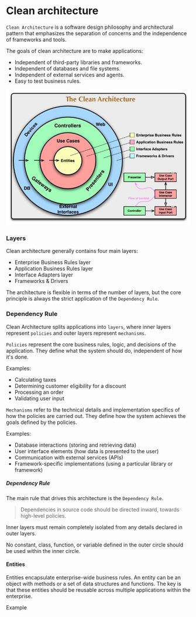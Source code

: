 # Clean architecture

`Clean Architecture` is a software design philosophy and architectural pattern that emphasizes the separation of concerns and the independence of frameworks and tools. 

The goals of clean architecture are to make applications:

- Independent of third-party libraries and frameworks.
- Independent of databases and file systems.
- Independent of external services and agents.
- Easy to test business rules.

![clean arhitecture](images/clean-arhitecture.jpg)

### Layers

Clean architecture generally contains four main layers:

- Enterprise Business Rules layer
- Application Business Rules layer
- Interface Adapters layer
- Frameworks & Drivers

The architecture is flexible in terms of the number of layers, but the core principle is always the strict application of the `Dependency Rule`.

### Dependency Rule
Clean Architecture splits applications into `layers`, where inner layers represent `policies` and outer layers represent `mechanisms`.

`Policies` represent the core business rules, logic, and decisions of the application. They define what the system should do, independent of how it's done.   

Examples:
- Calculating taxes
- Determining customer eligibility for a discount
- Processing an order   
- Validating user input

`Mechanisms` refer to the technical details and implementation specifics of how the policies are carried out. They define how the system achieves the goals defined by the policies.

Examples:
- Database interactions (storing and retrieving data)
- User interface elements (how data is presented to the user)
- Communication with external services (APIs)
- Framework-specific implementations (using a particular library or framework)

##### Dependency Rule
The main rule that drives this architecture is the `Dependency Rule`.
> Dependencies in source code should be directed inward, towards high-level policies.

Inner layers must remain completely isolated from any details declared in outer layers.

No constant, class, function, or variable defined in the outer circle should be used within the inner circle.


#### Entities

Entities encapsulate enterprise-wide business rules. An entity can be an object with methods or a set of data structures and functions. The key is that these entities should be reusable across multiple applications within the enterprise.

Example

<hidden style="display:none">
@startuml

interface IEntity
interface IAggregateRootEntity

IEntity <|-- IAggregateRootEntity

class CustomerEntity {
  Guid id 
  Address address 
  string firstName 
  string secondName 

  void ChangeName(string firstName, string secondName)
  void UpdateCustomerAddress(Address address)
}
IAggregateRootEntity <|-- CustomerEntity

class Address {
  string country
  string city
  string address

  Address(string country, string city, string address)
}

CustomerEntity *-- Address

class OrderEntity
{
  Guid id
  Guid custromerId
  IReadOnlyList<Guid> ProductIds
  decimal totalPrice 
  Discount discount

  void MakeDicount(decimal discount)
  void AddProduct(Guid productId) 
}

IAggregateRootEntity <|-- OrderEntity

class DiscountEntity{
  Guid id
  decimal discount
  void MakeDicount(decimal discount)
}

IEntity <|-- DiscountEntity
OrderEntity *-- DiscountEntity

class ProductEntity{
  id: Guid
  name: string 
  price: decimal

  void ChangePrice(decimal price)
}

IAggregateRootEntity <|-- ProductEntity

@enduml
</hidden>



<svg xmlns="http://www.w3.org/2000/svg" xmlns:xlink="http://www.w3.org/1999/xlink" contentStyleType="text/css" data-diagram-type="CLASS" height="565px" preserveAspectRatio="none" style="width:1054px;height:565px;background:#FFFFFF;" version="1.1" viewBox="0 0 1054 565" width="1054px" zoomAndPan="magnify"><defs/><g><!--class IEntity--><g id="elem_IEntity"><rect codeLine="1" fill="#F1F1F1" height="48" id="IEntity" rx="2.5" ry="2.5" style="stroke:#181818;stroke-width:0.5;" width="77.001" x="778.49" y="7"/><ellipse cx="793.49" cy="23" fill="#B4A7E5" rx="11" ry="11" style="stroke:#181818;stroke-width:1;"/><path d="M789.4119,18.7656 L789.4119,16.6094 L796.8025,16.6094 L796.8025,18.7656 L794.3338,18.7656 L794.3338,26.8438 L796.8025,26.8438 L796.8025,29 L789.4119,29 L789.4119,26.8438 L791.8806,26.8438 L791.8806,18.7656 L789.4119,18.7656 Z " fill="#000000"/><text fill="#000000" font-family="sans-serif" font-size="14" font-style="italic" lengthAdjust="spacing" textLength="45.001" x="807.49" y="27.8467">IEntity</text><line style="stroke:#181818;stroke-width:0.5;" x1="779.49" x2="854.491" y1="39" y2="39"/><line style="stroke:#181818;stroke-width:0.5;" x1="779.49" x2="854.491" y1="47" y2="47"/></g><!--class IAggregateRootEntity--><g id="elem_IAggregateRootEntity"><rect codeLine="2" fill="#F1F1F1" height="48" id="IAggregateRootEntity" rx="2.5" ry="2.5" style="stroke:#181818;stroke-width:0.5;" width="182.6367" x="639.67" y="115"/><ellipse cx="654.67" cy="131" fill="#B4A7E5" rx="11" ry="11" style="stroke:#181818;stroke-width:1;"/><path d="M650.5919,126.7656 L650.5919,124.6094 L657.9825,124.6094 L657.9825,126.7656 L655.5138,126.7656 L655.5138,134.8438 L657.9825,134.8438 L657.9825,137 L650.5919,137 L650.5919,134.8438 L653.0606,134.8438 L653.0606,126.7656 L650.5919,126.7656 Z " fill="#000000"/><text fill="#000000" font-family="sans-serif" font-size="14" font-style="italic" lengthAdjust="spacing" textLength="150.6367" x="668.67" y="135.8467">IAggregateRootEntity</text><line style="stroke:#181818;stroke-width:0.5;" x1="640.67" x2="821.3067" y1="147" y2="147"/><line style="stroke:#181818;stroke-width:0.5;" x1="640.67" x2="821.3067" y1="155" y2="155"/></g><!--class CustomerEntity--><g id="elem_CustomerEntity"><rect codeLine="6" fill="#F1F1F1" height="145.7813" id="CustomerEntity" rx="2.5" ry="2.5" style="stroke:#181818;stroke-width:0.5;" width="409.9746" x="7" y="231.15"/><ellipse cx="153.2993" cy="247.15" fill="#ADD1B2" rx="11" ry="11" style="stroke:#181818;stroke-width:1;"/><path d="M156.2681,252.7906 Q155.6899,253.0875 155.0493,253.2281 Q154.4087,253.3844 153.7056,253.3844 Q151.2056,253.3844 149.8774,251.7437 Q148.5649,250.0875 148.5649,246.9625 Q148.5649,243.8375 149.8774,242.1812 Q151.2056,240.525 153.7056,240.525 Q154.4087,240.525 155.0493,240.6812 Q155.7056,240.8375 156.2681,241.1344 L156.2681,243.8531 Q155.6431,243.275 155.0493,243.0094 Q154.4556,242.7281 153.8306,242.7281 Q152.4868,242.7281 151.7993,243.8062 Q151.1118,244.8687 151.1118,246.9625 Q151.1118,249.0562 151.7993,250.1344 Q152.4868,251.1969 153.8306,251.1969 Q154.4556,251.1969 155.0493,250.9312 Q155.6431,250.65 156.2681,250.0719 L156.2681,252.7906 Z " fill="#000000"/><text fill="#000000" font-family="sans-serif" font-size="14" lengthAdjust="spacing" textLength="108.876" x="173.7993" y="251.9967">CustomerEntity</text><line style="stroke:#181818;stroke-width:0.5;" x1="8" x2="415.9746" y1="263.15" y2="263.15"/><text fill="#000000" font-family="sans-serif" font-size="14" lengthAdjust="spacing" textLength="49.7246" x="13" y="280.1451">Guid id</text><text fill="#000000" font-family="sans-serif" font-size="14" lengthAdjust="spacing" textLength="116.0674" x="13" y="296.442">Address address</text><text fill="#000000" font-family="sans-serif" font-size="14" lengthAdjust="spacing" textLength="113.2988" x="13" y="312.7389">string firstName</text><text fill="#000000" font-family="sans-serif" font-size="14" lengthAdjust="spacing" textLength="135.8711" x="13" y="329.0357">string secondName</text><line style="stroke:#181818;stroke-width:0.5;" x1="8" x2="415.9746" y1="336.3375" y2="336.3375"/><text fill="#000000" font-family="sans-serif" font-size="14" lengthAdjust="spacing" textLength="397.9746" x="13" y="353.3326">void ChangeName(string firstName, string secondName)</text><text fill="#000000" font-family="sans-serif" font-size="14" lengthAdjust="spacing" textLength="336.082" x="13" y="369.6295">void UpdateCustomerAddress(Address address)</text></g><!--class Address--><g id="elem_Address"><rect codeLine="17" fill="#F1F1F1" height="113.1875" id="Address" rx="2.5" ry="2.5" style="stroke:#181818;stroke-width:0.5;" width="365.1582" x="29.41" y="445.08"/><ellipse cx="179.5853" cy="461.08" fill="#ADD1B2" rx="11" ry="11" style="stroke:#181818;stroke-width:1;"/><path d="M182.554,466.7206 Q181.9759,467.0175 181.3353,467.1581 Q180.6947,467.3144 179.9915,467.3144 Q177.4915,467.3144 176.1634,465.6738 Q174.8509,464.0175 174.8509,460.8925 Q174.8509,457.7675 176.1634,456.1113 Q177.4915,454.455 179.9915,454.455 Q180.6947,454.455 181.3353,454.6113 Q181.9915,454.7675 182.554,455.0644 L182.554,457.7831 Q181.929,457.205 181.3353,456.9394 Q180.7415,456.6581 180.1165,456.6581 Q178.7728,456.6581 178.0853,457.7363 Q177.3978,458.7988 177.3978,460.8925 Q177.3978,462.9863 178.0853,464.0644 Q178.7728,465.1269 180.1165,465.1269 Q180.7415,465.1269 181.3353,464.8613 Q181.929,464.58 182.554,464.0019 L182.554,466.7206 Z " fill="#000000"/><text fill="#000000" font-family="sans-serif" font-size="14" lengthAdjust="spacing" textLength="56.3076" x="200.0853" y="465.9267">Address</text><line style="stroke:#181818;stroke-width:0.5;" x1="30.41" x2="393.5682" y1="477.08" y2="477.08"/><text fill="#000000" font-family="sans-serif" font-size="14" lengthAdjust="spacing" textLength="98.1777" x="35.41" y="494.0751">string country</text><text fill="#000000" font-family="sans-serif" font-size="14" lengthAdjust="spacing" textLength="70" x="35.41" y="510.372">string city</text><text fill="#000000" font-family="sans-serif" font-size="14" lengthAdjust="spacing" textLength="99.9482" x="35.41" y="526.6689">string address</text><line style="stroke:#181818;stroke-width:0.5;" x1="30.41" x2="393.5682" y1="533.9706" y2="533.9706"/><text fill="#000000" font-family="sans-serif" font-size="14" lengthAdjust="spacing" textLength="353.1582" x="35.41" y="550.9657">Address(string country, string city, string address)</text></g><!--class OrderEntity--><g id="elem_OrderEntity"><rect codeLine="27" fill="#F1F1F1" height="162.0781" id="OrderEntity" rx="2.5" ry="2.5" style="stroke:#181818;stroke-width:0.5;" width="267.7598" x="452.11" y="223"/><ellipse cx="541.2882" cy="239" fill="#ADD1B2" rx="11" ry="11" style="stroke:#181818;stroke-width:1;"/><path d="M544.257,244.6406 Q543.6788,244.9375 543.0382,245.0781 Q542.3976,245.2344 541.6945,245.2344 Q539.1945,245.2344 537.8663,243.5938 Q536.5538,241.9375 536.5538,238.8125 Q536.5538,235.6875 537.8663,234.0313 Q539.1945,232.375 541.6945,232.375 Q542.3976,232.375 543.0382,232.5313 Q543.6945,232.6875 544.257,232.9844 L544.257,235.7031 Q543.632,235.125 543.0382,234.8594 Q542.4445,234.5781 541.8195,234.5781 Q540.4757,234.5781 539.7882,235.6563 Q539.1007,236.7188 539.1007,238.8125 Q539.1007,240.9063 539.7882,241.9844 Q540.4757,243.0469 541.8195,243.0469 Q542.4445,243.0469 543.0382,242.7813 Q543.632,242.5 544.257,241.9219 L544.257,244.6406 Z " fill="#000000"/><text fill="#000000" font-family="sans-serif" font-size="14" lengthAdjust="spacing" textLength="80.9033" x="561.7882" y="243.8467">OrderEntity</text><line style="stroke:#181818;stroke-width:0.5;" x1="453.11" x2="718.8698" y1="255" y2="255"/><text fill="#000000" font-family="sans-serif" font-size="14" lengthAdjust="spacing" textLength="49.7246" x="458.11" y="271.9951">Guid id</text><text fill="#000000" font-family="sans-serif" font-size="14" lengthAdjust="spacing" textLength="121.6455" x="458.11" y="288.292">Guid custromerId</text><text fill="#000000" font-family="sans-serif" font-size="14" lengthAdjust="spacing" textLength="230.9043" x="458.11" y="304.5889">IReadOnlyList&lt;Guid&gt; ProductIds</text><text fill="#000000" font-family="sans-serif" font-size="14" lengthAdjust="spacing" textLength="126.0547" x="458.11" y="320.8857">decimal totalPrice</text><text fill="#000000" font-family="sans-serif" font-size="14" lengthAdjust="spacing" textLength="125.4805" x="458.11" y="337.1826">Discount discount</text><line style="stroke:#181818;stroke-width:0.5;" x1="453.11" x2="718.8698" y1="344.4844" y2="344.4844"/><text fill="#000000" font-family="sans-serif" font-size="14" lengthAdjust="spacing" textLength="255.7598" x="458.11" y="361.4795">void MakeDicount(decimal discount)</text><text fill="#000000" font-family="sans-serif" font-size="14" lengthAdjust="spacing" textLength="230.1797" x="458.11" y="377.7764">void AddProduct(Guid productId)</text></g><!--class DiscountEntity--><g id="elem_DiscountEntity"><rect codeLine="41" fill="#F1F1F1" height="96.8906" id="DiscountEntity" rx="2.5" ry="2.5" style="stroke:#181818;stroke-width:0.5;" width="267.7598" x="683.11" y="453.23"/><ellipse cx="761.5729" cy="469.23" fill="#ADD1B2" rx="11" ry="11" style="stroke:#181818;stroke-width:1;"/><path d="M764.5416,474.8706 Q763.9635,475.1675 763.3229,475.3081 Q762.6823,475.4644 761.9791,475.4644 Q759.4791,475.4644 758.151,473.8237 Q756.8385,472.1675 756.8385,469.0425 Q756.8385,465.9175 758.151,464.2612 Q759.4791,462.605 761.9791,462.605 Q762.6823,462.605 763.3229,462.7612 Q763.9791,462.9175 764.5416,463.2144 L764.5416,465.9331 Q763.9166,465.355 763.3229,465.0894 Q762.7291,464.8081 762.1041,464.8081 Q760.7604,464.8081 760.0729,465.8862 Q759.3854,466.9487 759.3854,469.0425 Q759.3854,471.1362 760.0729,472.2144 Q760.7604,473.2769 762.1041,473.2769 Q762.7291,473.2769 763.3229,473.0112 Q763.9166,472.73 764.5416,472.1519 L764.5416,474.8706 Z " fill="#000000"/><text fill="#000000" font-family="sans-serif" font-size="14" lengthAdjust="spacing" textLength="102.334" x="782.0729" y="474.0767">DiscountEntity</text><line style="stroke:#181818;stroke-width:0.5;" x1="684.11" x2="949.8698" y1="485.23" y2="485.23"/><text fill="#000000" font-family="sans-serif" font-size="14" lengthAdjust="spacing" textLength="49.7246" x="689.11" y="502.2251">Guid id</text><text fill="#000000" font-family="sans-serif" font-size="14" lengthAdjust="spacing" textLength="119.2119" x="689.11" y="518.522">decimal discount</text><line style="stroke:#181818;stroke-width:0.5;" x1="684.11" x2="949.8698" y1="525.8238" y2="525.8238"/><text fill="#000000" font-family="sans-serif" font-size="14" lengthAdjust="spacing" textLength="255.7598" x="689.11" y="542.8189">void MakeDicount(decimal discount)</text></g><!--class ProductEntity--><g id="elem_ProductEntity"><rect codeLine="50" fill="#F1F1F1" height="113.1875" id="ProductEntity" rx="2.5" ry="2.5" style="stroke:#181818;stroke-width:0.5;" width="239.4863" x="755.24" y="247.45"/><ellipse cx="823.4421" cy="263.45" fill="#ADD1B2" rx="11" ry="11" style="stroke:#181818;stroke-width:1;"/><path d="M826.4109,269.0906 Q825.8328,269.3875 825.1921,269.5281 Q824.5515,269.6844 823.8484,269.6844 Q821.3484,269.6844 820.0203,268.0438 Q818.7078,266.3875 818.7078,263.2625 Q818.7078,260.1375 820.0203,258.4813 Q821.3484,256.825 823.8484,256.825 Q824.5515,256.825 825.1921,256.9813 Q825.8484,257.1375 826.4109,257.4344 L826.4109,260.1531 Q825.7859,259.575 825.1921,259.3094 Q824.5984,259.0281 823.9734,259.0281 Q822.6296,259.0281 821.9421,260.1063 Q821.2546,261.1688 821.2546,263.2625 Q821.2546,265.3563 821.9421,266.4344 Q822.6296,267.4969 823.9734,267.4969 Q824.5984,267.4969 825.1921,267.2313 Q825.7859,266.95 826.4109,266.3719 L826.4109,269.0906 Z " fill="#000000"/><text fill="#000000" font-family="sans-serif" font-size="14" lengthAdjust="spacing" textLength="94.582" x="843.9421" y="268.2967">ProductEntity</text><line style="stroke:#181818;stroke-width:0.5;" x1="756.24" x2="993.7263" y1="279.45" y2="279.45"/><text fill="#000000" font-family="sans-serif" font-size="14" lengthAdjust="spacing" textLength="54.4414" x="761.24" y="296.4451">id: Guid</text><text fill="#000000" font-family="sans-serif" font-size="14" lengthAdjust="spacing" textLength="89.0586" x="761.24" y="312.742">name: string</text><text fill="#000000" font-family="sans-serif" font-size="14" lengthAdjust="spacing" textLength="99.2031" x="761.24" y="329.0389">price: decimal</text><line style="stroke:#181818;stroke-width:0.5;" x1="756.24" x2="993.7263" y1="336.3406" y2="336.3406"/><text fill="#000000" font-family="sans-serif" font-size="14" lengthAdjust="spacing" textLength="227.4863" x="761.24" y="353.3357">void ChangePrice(decimal price)</text></g><!--reverse link IEntity to IAggregateRootEntity--><g id="link_IEntity_IAggregateRootEntity"><path codeLine="4" d="M786.7721,69.2505 C772.4421,86.9205 764.14,97.14 749.82,114.8 " fill="none" id="IEntity-backto-IAggregateRootEntity" style="stroke:#181818;stroke-width:1;"/><polygon fill="none" points="798.11,55.27,782.112,65.4712,791.4323,73.0297,798.11,55.27" style="stroke:#181818;stroke-width:1;"/></g><!--reverse link IAggregateRootEntity to CustomerEntity--><g id="link_IAggregateRootEntity_CustomerEntity"><path codeLine="15" d="M623.7333,168.0787 C564.8033,183.8687 503.63,201.09 434.99,223 C427.25,225.47 419.38,228.04 411.44,230.67 " fill="none" id="IAggregateRootEntity-backto-CustomerEntity" style="stroke:#181818;stroke-width:1;"/><polygon fill="none" points="641.12,163.42,622.1804,162.2831,625.2862,173.8742,641.12,163.42" style="stroke:#181818;stroke-width:1;"/></g><!--reverse link CustomerEntity to Address--><g id="link_CustomerEntity_Address"><path codeLine="25" d="M211.99,389.33 C211.99,411.65 211.99,423.87 211.99,444.89 " fill="none" id="CustomerEntity-backto-Address" style="stroke:#181818;stroke-width:1;"/><polygon fill="#181818" points="211.99,377.33,207.99,383.33,211.99,389.33,215.99,383.33,211.99,377.33" style="stroke:#181818;stroke-width:1;"/></g><!--reverse link IAggregateRootEntity to OrderEntity--><g id="link_IAggregateRootEntity_OrderEntity"><path codeLine="39" d="M698.2509,176.8129 C684.2409,192.5729 676.8,200.94 657.49,222.65 " fill="none" id="IAggregateRootEntity-backto-OrderEntity" style="stroke:#181818;stroke-width:1;"/><polygon fill="none" points="710.21,163.36,693.7666,172.8265,702.7352,180.7993,710.21,163.36" style="stroke:#181818;stroke-width:1;"/></g><!--reverse link IEntity to DiscountEntity--><g id="link_IEntity_DiscountEntity"><path codeLine="47" d="M870.1552,65.3521 C917.3252,96.7421 980.22,147.43 1011.99,223 C1039.9,289.41 1047.65,322.49 1011.99,385.08 C995.72,413.64 969.32,435.86 941.13,452.85 " fill="none" id="IEntity-backto-DiscountEntity" style="stroke:#181818;stroke-width:1;"/><polygon fill="none" points="855.17,55.38,866.8312,70.3472,873.4793,60.3571,855.17,55.38" style="stroke:#181818;stroke-width:1;"/></g><!--reverse link OrderEntity to DiscountEntity--><g id="link_OrderEntity_DiscountEntity"><path codeLine="48" d="M690.0981,393.2143 C717.1081,416.0843 736.5,432.51 760.44,452.78 " fill="none" id="OrderEntity-backto-DiscountEntity" style="stroke:#181818;stroke-width:1;"/><polygon fill="#181818" points="680.94,385.46,682.9342,392.3899,690.0981,393.2143,688.1038,386.2845,680.94,385.46" style="stroke:#181818;stroke-width:1;"/></g><!--reverse link IAggregateRootEntity to ProductEntity--><g id="link_IAggregateRootEntity_ProductEntity"><path codeLine="58" d="M763.5358,176.8513 C782.7458,198.6013 800.21,218.38 825.49,247 " fill="none" id="IAggregateRootEntity-backto-ProductEntity" style="stroke:#181818;stroke-width:1;"/><polygon fill="none" points="751.62,163.36,759.0387,180.8232,768.0328,172.8794,751.62,163.36" style="stroke:#181818;stroke-width:1;"/></g><!--SRC=[ZPBTQiCm38Nl_HI-J4Rx0gKCIZj6O5jBOGzWR3SpJUrYAuFIzTqdEtP-l7KC0d5EZgHFafK6QG-CIrezQL1m8MfGLdLjPSr0xes1-9j47rr-pUTtBBnXpj5rwy2Sf8t-Aw7qkLM2ueF7bH1Meel5DqeEhD8rFIZhu8sTv4XpaXijEX7LJuD9rXzCrz9hHHuv-nbNfh3tiq3S11SnYWod93VoMszTrzFEKhyfnNN0vgRLO2yZmVlxhrYC3ECefe6pSTmi2_EC91lo0zAjKjOEQsj5JphQGJfnJ61zXifBrLuoiTNDvKKvM7h38zrP8reEbN1e49Ah4sie663DpYeUjhHHBX1J4G_zabxPKMvKq8eKcqpzIf0u5Ya2qpbLBAdlyVuYnht5TXDAfquRpW7-1tdBxloq0XanXF5dloDMx6-WKc8HoF2eyNekqdBn- -p7kaYqsNqFC-yfWxNyUqYJqjy0]--></g></svg>


#### Use Cases

This layer houses the *application-specific logic*. It organizes the flow of data into the Entities. After the Entities apply business rules on the data within the Entities layer, the Use Case layer passes out the handled data to the outer layer.

Any changes in `Application Business Rules layer` will not affect code in `Enterprise Business Rules layer`.

At the same time, the `Application Business Rules layer` knows nothing about outer layers. <br>
This layer operates on interfaces, whose implementations reside in other layers.<br>
It doesn't know about how the `ImageService` saves images or how the `AppDbContext` saves data in the database.


Example

<hidden style="display:none">
@startuml

interface IAppDbContext{
    IRepository<Cusomer> Customers {get; set;}
    IRepository<Order> Orders {get; set;}
    IRepository<Product> Products {get; set;}
}

interface IImageService{
    byte[] LoadImage(Guid imageId)
}


package CustomerUseCases{

  class CustomerOrderDto {
    Guid customerId
    decimal totalPrice 
  }
  interface ICustomerService{
   Guid AddCustomer(string firstName, string secondName)
   void UpdateCustomerAddress(Guid customerId, string country, string city, string address)
 }

  class CustomerService{
   IAppDbContext cotext

   CustomerService(IAppDbContext cotext)
   Guid AddCustomer(string firstName, string secondName)
   void UpdateCustomerAddress(Guid customerId, string country, string city, string address)
  }

  ICustomerService <|-- CustomerService
  CustomerOrderDto .. CustomerService
}

package ProductUseCases{ 
 class ProductDto {
  Guid productId
  string name
 }

 interface IProductService{
   Task<Guid> AddProduct(string name, decimal price)
   Task<ProductDto> ListProducts(int skip, int top)
 }

 class ProductService{
   IAppDbContext cotext
   IImageService imageService

   ProductService(IAppDbContext cotext, IImageService imageService)    
   Task<Guid> AddProduct(string name, decimal price)
   Task<ProductDto> ListProducts(int skip, int top)
 }

 IProductService <|-- ProductService
 ProductDto .. ProductService 
}

IAppDbContext .down. CustomerService
IAppDbContext .down. ProductService
IImageService .down. ProductService

@enduml
</hidden>

<div style="overflow-y: auto">

<svg xmlns="http://www.w3.org/2000/svg" xmlns:xlink="http://www.w3.org/1999/xlink" contentStyleType="text/css" data-diagram-type="CLASS" height="342px" preserveAspectRatio="none" style="width:2090px;height:342px;background:#FFFFFF;" version="1.1" viewBox="0 0 2090 342" width="2090px" zoomAndPan="magnify"><defs/><g><!--cluster CustomerUseCases--><g id="cluster_CustomerUseCases"><path d="M8.5,6 L160.4512,6 A3.75,3.75 0 0 1 162.9512,8.5 L169.9512,28.2969 L877.5,28.2969 A2.5,2.5 0 0 1 880,30.7969 L880,324.58 A2.5,2.5 0 0 1 877.5,327.08 L8.5,327.08 A2.5,2.5 0 0 1 6,324.58 L6,8.5 A2.5,2.5 0 0 1 8.5,6 " fill="none" style="stroke:#000000;stroke-width:1.5;"/><line style="stroke:#000000;stroke-width:1.5;" x1="6" x2="169.9512" y1="28.2969" y2="28.2969"/><text fill="#000000" font-family="sans-serif" font-size="14" font-weight="bold" lengthAdjust="spacing" textLength="150.9512" x="10" y="20.9951">CustomerUseCases</text></g><!--cluster ProductUseCases--><g id="cluster_ProductUseCases"><path d="M1258.5,6 L1396.3418,6 A3.75,3.75 0 0 1 1398.8418,8.5 L1405.8418,28.2969 L1820.5,28.2969 A2.5,2.5 0 0 1 1823,30.7969 L1823,332.73 A2.5,2.5 0 0 1 1820.5,335.23 L1258.5,335.23 A2.5,2.5 0 0 1 1256,332.73 L1256,8.5 A2.5,2.5 0 0 1 1258.5,6 " fill="none" style="stroke:#000000;stroke-width:1.5;"/><line style="stroke:#000000;stroke-width:1.5;" x1="1256" x2="1405.8418" y1="28.2969" y2="28.2969"/><text fill="#000000" font-family="sans-serif" font-size="14" font-weight="bold" lengthAdjust="spacing" textLength="136.8418" x="1260" y="20.9951">ProductUseCases</text></g><!--class CustomerOrderDto--><g id="elem_CustomerOrderDto"><rect codeLine="14" fill="#F1F1F1" height="80.5938" id="CustomerOrderDto" rx="2.5" ry="2.5" style="stroke:#181818;stroke-width:0.5;" width="164.8701" x="21.56" y="41"/><ellipse cx="36.56" cy="57" fill="#ADD1B2" rx="11" ry="11" style="stroke:#181818;stroke-width:1;"/><path d="M39.5288,62.6406 Q38.9506,62.9375 38.31,63.0781 Q37.6694,63.2344 36.9663,63.2344 Q34.4663,63.2344 33.1381,61.5938 Q31.8256,59.9375 31.8256,56.8125 Q31.8256,53.6875 33.1381,52.0313 Q34.4663,50.375 36.9663,50.375 Q37.6694,50.375 38.31,50.5313 Q38.9663,50.6875 39.5288,50.9844 L39.5288,53.7031 Q38.9038,53.125 38.31,52.8594 Q37.7163,52.5781 37.0913,52.5781 Q35.7475,52.5781 35.06,53.6563 Q34.3725,54.7188 34.3725,56.8125 Q34.3725,58.9063 35.06,59.9844 Q35.7475,61.0469 37.0913,61.0469 Q37.7163,61.0469 38.31,60.7813 Q38.9038,60.5 39.5288,59.9219 L39.5288,62.6406 Z " fill="#000000"/><text fill="#000000" font-family="sans-serif" font-size="14" lengthAdjust="spacing" textLength="132.8701" x="50.56" y="61.8467">CustomerOrderDto</text><line style="stroke:#181818;stroke-width:0.5;" x1="22.56" x2="185.4301" y1="73" y2="73"/><text fill="#000000" font-family="sans-serif" font-size="14" lengthAdjust="spacing" textLength="115.8896" x="27.56" y="89.9951">Guid customerId</text><text fill="#000000" font-family="sans-serif" font-size="14" lengthAdjust="spacing" textLength="126.0547" x="27.56" y="106.292">decimal totalPrice</text><line style="stroke:#181818;stroke-width:0.5;" x1="22.56" x2="185.4301" y1="113.5938" y2="113.5938"/></g><!--class ICustomerService--><g id="elem_ICustomerService"><rect codeLine="18" fill="#F1F1F1" height="80.5938" id="ICustomerService" rx="2.5" ry="2.5" style="stroke:#181818;stroke-width:0.5;" width="642.7314" x="221.63" y="41"/><ellipse cx="476.8087" cy="57" fill="#B4A7E5" rx="11" ry="11" style="stroke:#181818;stroke-width:1;"/><path d="M472.7306,52.7656 L472.7306,50.6094 L480.1212,50.6094 L480.1212,52.7656 L477.6525,52.7656 L477.6525,60.8438 L480.1212,60.8438 L480.1212,63 L472.7306,63 L472.7306,60.8438 L475.1993,60.8438 L475.1993,52.7656 L472.7306,52.7656 Z " fill="#000000"/><text fill="#000000" font-family="sans-serif" font-size="14" font-style="italic" lengthAdjust="spacing" textLength="123.874" x="497.3087" y="61.8467">ICustomerService</text><line style="stroke:#181818;stroke-width:0.5;" x1="222.63" x2="863.3614" y1="73" y2="73"/><line style="stroke:#181818;stroke-width:0.5;" x1="222.63" x2="863.3614" y1="81" y2="81"/><text fill="#000000" font-family="sans-serif" font-size="14" lengthAdjust="spacing" textLength="401.2969" x="227.63" y="97.9951">Guid AddCustomer(string firstName, string secondName)</text><text fill="#000000" font-family="sans-serif" font-size="14" lengthAdjust="spacing" textLength="630.7314" x="227.63" y="114.292">void UpdateCustomerAddress(Guid customerId, string country, string city, string address)</text></g><!--class CustomerService--><g id="elem_CustomerService"><rect codeLine="23" fill="#F1F1F1" height="113.1875" id="CustomerService" rx="2.5" ry="2.5" style="stroke:#181818;stroke-width:0.5;" width="642.7314" x="221.63" y="197.89"/><ellipse cx="478.8732" cy="213.89" fill="#ADD1B2" rx="11" ry="11" style="stroke:#181818;stroke-width:1;"/><path d="M481.8419,219.5306 Q481.2638,219.8275 480.6232,219.9681 Q479.9825,220.1244 479.2794,220.1244 Q476.7794,220.1244 475.4513,218.4838 Q474.1388,216.8275 474.1388,213.7025 Q474.1388,210.5775 475.4513,208.9213 Q476.7794,207.265 479.2794,207.265 Q479.9825,207.265 480.6232,207.4213 Q481.2794,207.5775 481.8419,207.8744 L481.8419,210.5931 Q481.2169,210.015 480.6232,209.7494 Q480.0294,209.4681 479.4044,209.4681 Q478.0607,209.4681 477.3732,210.5463 Q476.6857,211.6088 476.6857,213.7025 Q476.6857,215.7963 477.3732,216.8744 Q478.0607,217.9369 479.4044,217.9369 Q480.0294,217.9369 480.6232,217.6713 Q481.2169,217.39 481.8419,216.8119 L481.8419,219.5306 Z " fill="#000000"/><text fill="#000000" font-family="sans-serif" font-size="14" lengthAdjust="spacing" textLength="119.7451" x="499.3732" y="218.7367">CustomerService</text><line style="stroke:#181818;stroke-width:0.5;" x1="222.63" x2="863.3614" y1="229.89" y2="229.89"/><text fill="#000000" font-family="sans-serif" font-size="14" lengthAdjust="spacing" textLength="154.8271" x="227.63" y="246.8851">IAppDbContext cotext</text><line style="stroke:#181818;stroke-width:0.5;" x1="222.63" x2="863.3614" y1="254.1869" y2="254.1869"/><text fill="#000000" font-family="sans-serif" font-size="14" lengthAdjust="spacing" textLength="285.4961" x="227.63" y="271.182">CustomerService(IAppDbContext cotext)</text><text fill="#000000" font-family="sans-serif" font-size="14" lengthAdjust="spacing" textLength="401.2969" x="227.63" y="287.4789">Guid AddCustomer(string firstName, string secondName)</text><text fill="#000000" font-family="sans-serif" font-size="14" lengthAdjust="spacing" textLength="630.7314" x="227.63" y="303.7757">void UpdateCustomerAddress(Guid customerId, string country, string city, string address)</text></g><!--class ProductDto--><g id="elem_ProductDto"><rect codeLine="36" fill="#F1F1F1" height="80.5938" id="ProductDto" rx="2.5" ry="2.5" style="stroke:#181818;stroke-width:0.5;" width="116.1182" x="1271.94" y="41"/><ellipse cx="1289.448" cy="57" fill="#ADD1B2" rx="11" ry="11" style="stroke:#181818;stroke-width:1;"/><path d="M1292.4167,62.6406 Q1291.8386,62.9375 1291.198,63.0781 Q1290.5573,63.2344 1289.8542,63.2344 Q1287.3542,63.2344 1286.0261,61.5938 Q1284.7136,59.9375 1284.7136,56.8125 Q1284.7136,53.6875 1286.0261,52.0313 Q1287.3542,50.375 1289.8542,50.375 Q1290.5573,50.375 1291.198,50.5313 Q1291.8542,50.6875 1292.4167,50.9844 L1292.4167,53.7031 Q1291.7917,53.125 1291.198,52.8594 Q1290.6042,52.5781 1289.9792,52.5781 Q1288.6355,52.5781 1287.948,53.6563 Q1287.2605,54.7188 1287.2605,56.8125 Q1287.2605,58.9063 1287.948,59.9844 Q1288.6355,61.0469 1289.9792,61.0469 Q1290.6042,61.0469 1291.198,60.7813 Q1291.7917,60.5 1292.4167,59.9219 L1292.4167,62.6406 Z " fill="#000000"/><text fill="#000000" font-family="sans-serif" font-size="14" lengthAdjust="spacing" textLength="78.5449" x="1304.0053" y="61.8467">ProductDto</text><line style="stroke:#181818;stroke-width:0.5;" x1="1272.94" x2="1387.0582" y1="73" y2="73"/><text fill="#000000" font-family="sans-serif" font-size="14" lengthAdjust="spacing" textLength="104.1182" x="1277.94" y="89.9951">Guid productId</text><text fill="#000000" font-family="sans-serif" font-size="14" lengthAdjust="spacing" textLength="84.3418" x="1277.94" y="106.292">string name</text><line style="stroke:#181818;stroke-width:0.5;" x1="1272.94" x2="1387.0582" y1="113.5938" y2="113.5938"/></g><!--class IProductService--><g id="elem_IProductService"><rect codeLine="41" fill="#F1F1F1" height="80.5938" id="IProductService" rx="2.5" ry="2.5" style="stroke:#181818;stroke-width:0.5;" width="384.6543" x="1422.67" y="41"/><ellipse cx="1555.9571" cy="57" fill="#B4A7E5" rx="11" ry="11" style="stroke:#181818;stroke-width:1;"/><path d="M1551.879,52.7656 L1551.879,50.6094 L1559.2696,50.6094 L1559.2696,52.7656 L1556.8009,52.7656 L1556.8009,60.8438 L1559.2696,60.8438 L1559.2696,63 L1551.879,63 L1551.879,60.8438 L1554.3477,60.8438 L1554.3477,52.7656 L1551.879,52.7656 Z " fill="#000000"/><text fill="#000000" font-family="sans-serif" font-size="14" font-style="italic" lengthAdjust="spacing" textLength="109.5801" x="1576.4571" y="61.8467">IProductService</text><line style="stroke:#181818;stroke-width:0.5;" x1="1423.67" x2="1806.3243" y1="73" y2="73"/><line style="stroke:#181818;stroke-width:0.5;" x1="1423.67" x2="1806.3243" y1="81" y2="81"/><text fill="#000000" font-family="sans-serif" font-size="14" lengthAdjust="spacing" textLength="372.6543" x="1428.67" y="97.9951">Task&lt;Guid&gt; AddProduct(string name, decimal price)</text><text fill="#000000" font-family="sans-serif" font-size="14" lengthAdjust="spacing" textLength="340.8125" x="1428.67" y="114.292">Task&lt;ProductDto&gt; ListProducts(int skip, int top)</text></g><!--class ProductService--><g id="elem_ProductService"><rect codeLine="46" fill="#F1F1F1" height="129.4844" id="ProductService" rx="2.5" ry="2.5" style="stroke:#181818;stroke-width:0.5;" width="491.6162" x="1293.19" y="189.75"/><ellipse cx="1482.0225" cy="205.75" fill="#ADD1B2" rx="11" ry="11" style="stroke:#181818;stroke-width:1;"/><path d="M1484.9913,211.3906 Q1484.4131,211.6875 1483.7725,211.8281 Q1483.1319,211.9844 1482.4288,211.9844 Q1479.9288,211.9844 1478.6006,210.3438 Q1477.2881,208.6875 1477.2881,205.5625 Q1477.2881,202.4375 1478.6006,200.7813 Q1479.9288,199.125 1482.4288,199.125 Q1483.1319,199.125 1483.7725,199.2813 Q1484.4288,199.4375 1484.9913,199.7344 L1484.9913,202.4531 Q1484.3663,201.875 1483.7725,201.6094 Q1483.1788,201.3281 1482.5538,201.3281 Q1481.21,201.3281 1480.5225,202.4063 Q1479.835,203.4688 1479.835,205.5625 Q1479.835,207.6563 1480.5225,208.7344 Q1481.21,209.7969 1482.5538,209.7969 Q1483.1788,209.7969 1483.7725,209.5313 Q1484.3663,209.25 1484.9913,208.6719 L1484.9913,211.3906 Z " fill="#000000"/><text fill="#000000" font-family="sans-serif" font-size="14" lengthAdjust="spacing" textLength="105.4512" x="1502.5225" y="210.5967">ProductService</text><line style="stroke:#181818;stroke-width:0.5;" x1="1294.19" x2="1783.8062" y1="221.75" y2="221.75"/><text fill="#000000" font-family="sans-serif" font-size="14" lengthAdjust="spacing" textLength="154.8271" x="1299.19" y="238.7451">IAppDbContext cotext</text><text fill="#000000" font-family="sans-serif" font-size="14" lengthAdjust="spacing" textLength="199.5137" x="1299.19" y="255.042">IImageService imageService</text><line style="stroke:#181818;stroke-width:0.5;" x1="1294.19" x2="1783.8062" y1="262.3438" y2="262.3438"/><text fill="#000000" font-family="sans-serif" font-size="14" lengthAdjust="spacing" textLength="479.6162" x="1299.19" y="279.3389">ProductService(IAppDbContext cotext, IImageService imageService)</text><text fill="#000000" font-family="sans-serif" font-size="14" lengthAdjust="spacing" textLength="372.6543" x="1299.19" y="295.6357">Task&lt;Guid&gt; AddProduct(string name, decimal price)</text><text fill="#000000" font-family="sans-serif" font-size="14" lengthAdjust="spacing" textLength="340.8125" x="1299.19" y="311.9326">Task&lt;ProductDto&gt; ListProducts(int skip, int top)</text></g><!--class IAppDbContext--><g id="elem_IAppDbContext"><rect codeLine="1" fill="#F1F1F1" height="96.8906" id="IAppDbContext" rx="2.5" ry="2.5" style="stroke:#181818;stroke-width:0.5;" width="337.459" x="899.27" y="32.86"/><ellipse cx="1010.6308" cy="48.86" fill="#B4A7E5" rx="11" ry="11" style="stroke:#181818;stroke-width:1;"/><path d="M1006.5527,44.6256 L1006.5527,42.4694 L1013.9433,42.4694 L1013.9433,44.6256 L1011.4746,44.6256 L1011.4746,52.7038 L1013.9433,52.7038 L1013.9433,54.86 L1006.5527,54.86 L1006.5527,52.7038 L1009.0215,52.7038 L1009.0215,44.6256 L1006.5527,44.6256 Z " fill="#000000"/><text fill="#000000" font-family="sans-serif" font-size="14" font-style="italic" lengthAdjust="spacing" textLength="106.2373" x="1031.1308" y="53.7067">IAppDbContext</text><line style="stroke:#181818;stroke-width:0.5;" x1="900.27" x2="1235.729" y1="64.86" y2="64.86"/><text fill="#000000" font-family="sans-serif" font-size="14" lengthAdjust="spacing" textLength="325.459" x="905.27" y="81.8551">IRepository&lt;Cusomer&gt; Customers {get; set;}</text><text fill="#000000" font-family="sans-serif" font-size="14" lengthAdjust="spacing" textLength="275.0029" x="905.27" y="98.152">IRepository&lt;Order&gt; Orders {get; set;}</text><text fill="#000000" font-family="sans-serif" font-size="14" lengthAdjust="spacing" textLength="302.3604" x="905.27" y="114.4489">IRepository&lt;Product&gt; Products {get; set;}</text><line style="stroke:#181818;stroke-width:0.5;" x1="900.27" x2="1235.729" y1="121.7506" y2="121.7506"/></g><!--class IImageService--><g id="elem_IImageService"><rect codeLine="7" fill="#F1F1F1" height="64.2969" id="IImageService" rx="2.5" ry="2.5" style="stroke:#181818;stroke-width:0.5;" width="240.8193" x="1842.59" y="49.15"/><ellipse cx="1908.8918" cy="65.15" fill="#B4A7E5" rx="11" ry="11" style="stroke:#181818;stroke-width:1;"/><path d="M1904.8136,60.9156 L1904.8136,58.7594 L1912.2043,58.7594 L1912.2043,60.9156 L1909.7355,60.9156 L1909.7355,68.9938 L1912.2043,68.9938 L1912.2043,71.15 L1904.8136,71.15 L1904.8136,68.9938 L1907.2824,68.9938 L1907.2824,60.9156 L1904.8136,60.9156 Z " fill="#000000"/><text fill="#000000" font-family="sans-serif" font-size="14" font-style="italic" lengthAdjust="spacing" textLength="99.7158" x="1929.3918" y="69.9967">IImageService</text><line style="stroke:#181818;stroke-width:0.5;" x1="1843.59" x2="2082.4093" y1="81.15" y2="81.15"/><line style="stroke:#181818;stroke-width:0.5;" x1="1843.59" x2="2082.4093" y1="89.15" y2="89.15"/><text fill="#000000" font-family="sans-serif" font-size="14" lengthAdjust="spacing" textLength="228.8193" x="1848.59" y="106.1451">byte[] LoadImage(Guid imageId)</text></g><!--reverse link ICustomerService to CustomerService--><g id="link_ICustomerService_CustomerService"><path codeLine="31" d="M543,140 C543,162.43 543,172.81 543,197.46 " fill="none" id="ICustomerService-backto-CustomerService" style="stroke:#181818;stroke-width:1;"/><polygon fill="none" points="543,122,537,140,549,140,543,122" style="stroke:#181818;stroke-width:1;"/></g><!--link CustomerOrderDto to CustomerService--><g id="link_CustomerOrderDto_CustomerService"><path codeLine="32" d="M186.13,122.01 C192.15,124.69 198.15,127.3 204,129.75 C260.78,153.52 323.91,177.27 380.15,197.52 " fill="none" id="CustomerOrderDto-CustomerService" style="stroke:#181818;stroke-width:1;stroke-dasharray:7.0,7.0;"/></g><!--reverse link IProductService to ProductService--><g id="link_IProductService_ProductService"><path codeLine="55" d="M1590.0671,138.452 C1581.1671,158.502 1577.45,166.88 1567.39,189.53 " fill="none" id="IProductService-backto-ProductService" style="stroke:#181818;stroke-width:1;"/><polygon fill="none" points="1597.37,122,1584.5831,136.0177,1595.5511,140.8863,1597.37,122" style="stroke:#181818;stroke-width:1;"/></g><!--link ProductDto to ProductService--><g id="link_ProductDto_ProductService"><path codeLine="56" d="M1378.47,122 C1402.95,142.05 1433.26,166.88 1460.92,189.53 " fill="none" id="ProductDto-ProductService" style="stroke:#181818;stroke-width:1;stroke-dasharray:7.0,7.0;"/></g><!--link IAppDbContext to CustomerService--><g id="link_IAppDbContext_CustomerService"><path codeLine="59" d="M921.06,130.21 C857.05,151.08 781.6,175.69 714.99,197.41 " fill="none" id="IAppDbContext-CustomerService" style="stroke:#181818;stroke-width:1;stroke-dasharray:7.0,7.0;"/></g><!--link IAppDbContext to ProductService--><g id="link_IAppDbContext_ProductService"><path codeLine="60" d="M1199.83,130.21 C1250.17,148.51 1308.42,169.68 1362.28,189.26 " fill="none" id="IAppDbContext-ProductService" style="stroke:#181818;stroke-width:1;stroke-dasharray:7.0,7.0;"/></g><!--link IImageService to ProductService--><g id="link_IImageService_ProductService"><path codeLine="61" d="M1884.74,113.9 C1832.45,135.01 1761.83,163.52 1698.04,189.28 " fill="none" id="IImageService-ProductService" style="stroke:#181818;stroke-width:1;stroke-dasharray:7.0,7.0;"/></g><!--SRC=[pLFBQYin3DtFLsWv0sb-e25GKYW3fIrzh2vTkBORJ9AniPos8Ss_NsdiUOVUtQLPP6pfwFX8FZPLqFvTI0tbbNFNRojBWQzmp81-vQDs5asm_h1OxT7kj5y2BGAl48vh7Iu1wUyqWTzxnU3wypFomLkrbs49QJ54dxBCT1BBdLZh9-q_ZDHHujiXw3-lS6k5gfFvpTueCBmiLS7bcHDoGzjM-0lgbK2DnumOv5OWjgbQxdMm4CbhBfbofQfZIajYtqAmGMmVF0a1YdDRFPqDNrzgJNQbL9FBCNXJhU7TU0ntOgTda2AefQqKXmek_B1K-EAK2Bgf9Hgl4VEHm9P1sdqL_A7Rcz1jH2mcxjDq0dt50qSG9t-uOWpEpm6BNzfpR7fyGx3ulhWOzvN1r1Zp-GHrwYoMBDmwZAmHnviIZRNg7boCrRvACYlgFrvBpqofjdyppm8t2oPPydGJ8E-Hp5gVEhPeqHPrGfPmQp0qZowd0m4tnituQ7AtI_uOwF-dEpZUVwJn9JQJulIGwQnrPZzm5Fm6__C8HZSGlJACPVqR9e-CAjWZmqxdodvMKo-T1OsE6WxdBEOl]--></g></svg>

</div>


### Interface Adapters

The `Interface Adapters layer` acts as a bridge between external resources (like the Web or a Database) and the `Application Business Rules layer`, converting data into a format that the `Application Business Rules layer` can understand.<br>
For the `Web`: This layer can contain code related to the MVC pattern, including controllers, views, and models.<br>
For the `Database`: This layer can contain code that loads data from the Database.<br>
For the `external service`: This layer can contain code that interacts with services from other web applications.

Example

<hidden style="display:none">
@startuml

package MSSqlDatabase{

  class AppDbContext{
    IRepository<Cusomer> Customers {get; set;}
    IRepository<Order> Orders {get; set;}
    IRepository<Product> Products {get; set;}
  }
}

package ExternalWebServices{
  class ImageService{
    byte[] LoadImage(Guid imageId)
  }
}

package MVC{
  class UpdateCustomerAddressView{
  <html>@city</html>
  ...
  }

  class UpdateCustomerAddressViewModel{
    Guid customerId
    string country 
    string city
    string address
  }
  class CustomerController{
    Task<IActionResult> ChangeFirstName([FromBody]UpdateCustomerAddress model)
  }
}

@enduml
</hidden>


<div style="overflow-y: auto">

<svg xmlns="http://www.w3.org/2000/svg" xmlns:xlink="http://www.w3.org/1999/xlink" contentStyleType="text/css" data-diagram-type="CLASS" height="301px" preserveAspectRatio="none" style="width:1341px;height:301px;background:#FFFFFF;" version="1.1" viewBox="0 0 1341 301" width="1341px" zoomAndPan="magnify"><defs/><g><!--cluster MSSqlDatabase--><g id="cluster_MSSqlDatabase"><path d="M670.5,14.14 L794.9229,14.14 A3.75,3.75 0 0 1 797.4229,16.64 L804.4229,36.4369 L1035.5,36.4369 A2.5,2.5 0 0 1 1038,38.9369 L1038,159.53 A2.5,2.5 0 0 1 1035.5,162.03 L670.5,162.03 A2.5,2.5 0 0 1 668,159.53 L668,16.64 A2.5,2.5 0 0 1 670.5,14.14 " fill="none" style="stroke:#000000;stroke-width:1.5;"/><line style="stroke:#000000;stroke-width:1.5;" x1="668" x2="804.4229" y1="36.4369" y2="36.4369"/><text fill="#000000" font-family="sans-serif" font-size="14" font-weight="bold" lengthAdjust="spacing" textLength="123.4229" x="672" y="29.1351">MSSqlDatabase</text></g><!--cluster ExternalWebServices--><g id="cluster_ExternalWebServices"><path d="M1064.5,30.44 L1232.8916,30.44 A3.75,3.75 0 0 1 1235.3916,32.94 L1242.3916,52.7369 L1331.5,52.7369 A2.5,2.5 0 0 1 1334,55.2369 L1334,143.24 A2.5,2.5 0 0 1 1331.5,145.74 L1064.5,145.74 A2.5,2.5 0 0 1 1062,143.24 L1062,32.94 A2.5,2.5 0 0 1 1064.5,30.44 " fill="none" style="stroke:#000000;stroke-width:1.5;"/><line style="stroke:#000000;stroke-width:1.5;" x1="1062" x2="1242.3916" y1="52.7369" y2="52.7369"/><text fill="#000000" font-family="sans-serif" font-size="14" font-weight="bold" lengthAdjust="spacing" textLength="167.3916" x="1066" y="45.4351">ExternalWebServices</text></g><!--cluster MVC--><g id="cluster_MVC"><path d="M8.5,6 L44.541,6 A3.75,3.75 0 0 1 47.041,8.5 L54.041,28.2969 L641.5,28.2969 A2.5,2.5 0 0 1 644,30.7969 L644,291.98 A2.5,2.5 0 0 1 641.5,294.48 L8.5,294.48 A2.5,2.5 0 0 1 6,291.98 L6,8.5 A2.5,2.5 0 0 1 8.5,6 " fill="none" style="stroke:#000000;stroke-width:1.5;"/><line style="stroke:#000000;stroke-width:1.5;" x1="6" x2="54.041" y1="28.2969" y2="28.2969"/><text fill="#000000" font-family="sans-serif" font-size="14" font-weight="bold" lengthAdjust="spacing" textLength="35.041" x="10" y="20.9951">MVC</text></g><!--class AppDbContext--><g id="elem_AppDbContext"><rect codeLine="3" fill="#F1F1F1" height="96.8906" id="AppDbContext" rx="2.5" ry="2.5" style="stroke:#181818;stroke-width:0.5;" width="337.459" x="684.27" y="49.14"/><ellipse cx="797.6953" cy="65.14" fill="#ADD1B2" rx="11" ry="11" style="stroke:#181818;stroke-width:1;"/><path d="M800.664,70.7806 Q800.0859,71.0775 799.4453,71.2181 Q798.8047,71.3744 798.1015,71.3744 Q795.6015,71.3744 794.2734,69.7338 Q792.9609,68.0775 792.9609,64.9525 Q792.9609,61.8275 794.2734,60.1713 Q795.6015,58.515 798.1015,58.515 Q798.8047,58.515 799.4453,58.6713 Q800.1015,58.8275 800.664,59.1244 L800.664,61.8431 Q800.039,61.265 799.4453,60.9994 Q798.8515,60.7181 798.2265,60.7181 Q796.8828,60.7181 796.1953,61.7963 Q795.5078,62.8588 795.5078,64.9525 Q795.5078,67.0463 796.1953,68.1244 Q796.8828,69.1869 798.2265,69.1869 Q798.8515,69.1869 799.4453,68.9213 Q800.039,68.64 800.664,68.0619 L800.664,70.7806 Z " fill="#000000"/><text fill="#000000" font-family="sans-serif" font-size="14" lengthAdjust="spacing" textLength="102.1084" x="818.1953" y="69.9867">AppDbContext</text><line style="stroke:#181818;stroke-width:0.5;" x1="685.27" x2="1020.729" y1="81.14" y2="81.14"/><text fill="#000000" font-family="sans-serif" font-size="14" lengthAdjust="spacing" textLength="325.459" x="690.27" y="98.1351">IRepository&lt;Cusomer&gt; Customers {get; set;}</text><text fill="#000000" font-family="sans-serif" font-size="14" lengthAdjust="spacing" textLength="275.0029" x="690.27" y="114.432">IRepository&lt;Order&gt; Orders {get; set;}</text><text fill="#000000" font-family="sans-serif" font-size="14" lengthAdjust="spacing" textLength="302.3604" x="690.27" y="130.7289">IRepository&lt;Product&gt; Products {get; set;}</text><line style="stroke:#181818;stroke-width:0.5;" x1="685.27" x2="1020.729" y1="138.0306" y2="138.0306"/></g><!--class ImageService--><g id="elem_ImageService"><rect codeLine="11" fill="#F1F1F1" height="64.2969" id="ImageService" rx="2.5" ry="2.5" style="stroke:#181818;stroke-width:0.5;" width="240.8193" x="1077.59" y="65.44"/><ellipse cx="1145.9562" cy="81.44" fill="#ADD1B2" rx="11" ry="11" style="stroke:#181818;stroke-width:1;"/><path d="M1148.925,87.0806 Q1148.3468,87.3775 1147.7062,87.5181 Q1147.0656,87.6744 1146.3625,87.6744 Q1143.8625,87.6744 1142.5343,86.0338 Q1141.2218,84.3775 1141.2218,81.2525 Q1141.2218,78.1275 1142.5343,76.4713 Q1143.8625,74.815 1146.3625,74.815 Q1147.0656,74.815 1147.7062,74.9713 Q1148.3625,75.1275 1148.925,75.4244 L1148.925,78.1431 Q1148.3,77.565 1147.7062,77.2994 Q1147.1125,77.0181 1146.4875,77.0181 Q1145.1437,77.0181 1144.4562,78.0963 Q1143.7687,79.1588 1143.7687,81.2525 Q1143.7687,83.3463 1144.4562,84.4244 Q1145.1437,85.4869 1146.4875,85.4869 Q1147.1125,85.4869 1147.7062,85.2213 Q1148.3,84.94 1148.925,84.3619 L1148.925,87.0806 Z " fill="#000000"/><text fill="#000000" font-family="sans-serif" font-size="14" lengthAdjust="spacing" textLength="95.5869" x="1166.4562" y="86.2867">ImageService</text><line style="stroke:#181818;stroke-width:0.5;" x1="1078.59" x2="1317.4093" y1="97.44" y2="97.44"/><line style="stroke:#181818;stroke-width:0.5;" x1="1078.59" x2="1317.4093" y1="105.44" y2="105.44"/><text fill="#000000" font-family="sans-serif" font-size="14" lengthAdjust="spacing" textLength="228.8193" x="1083.59" y="122.4351">byte[] LoadImage(Guid imageId)</text></g><!--class UpdateCustomerAddressView--><g id="elem_UpdateCustomerAddressView"><rect codeLine="17" fill="#F1F1F1" height="80.5938" id="UpdateCustomerAddressView" rx="2.5" ry="2.5" style="stroke:#181818;stroke-width:0.5;" width="240.5439" x="69.73" y="57.29"/><ellipse cx="84.73" cy="73.29" fill="#ADD1B2" rx="11" ry="11" style="stroke:#181818;stroke-width:1;"/><path d="M87.6988,78.9306 Q87.1206,79.2275 86.48,79.3681 Q85.8394,79.5244 85.1363,79.5244 Q82.6363,79.5244 81.3081,77.8838 Q79.9956,76.2275 79.9956,73.1025 Q79.9956,69.9775 81.3081,68.3213 Q82.6363,66.665 85.1363,66.665 Q85.8394,66.665 86.48,66.8213 Q87.1363,66.9775 87.6988,67.2744 L87.6988,69.9931 Q87.0738,69.415 86.48,69.1494 Q85.8863,68.8681 85.2613,68.8681 Q83.9175,68.8681 83.23,69.9463 Q82.5425,71.0088 82.5425,73.1025 Q82.5425,75.1963 83.23,76.2744 Q83.9175,77.3369 85.2613,77.3369 Q85.8863,77.3369 86.48,77.0713 Q87.0738,76.79 87.6988,76.2119 L87.6988,78.9306 Z " fill="#000000"/><text fill="#000000" font-family="sans-serif" font-size="14" lengthAdjust="spacing" textLength="208.5439" x="98.73" y="78.1367">UpdateCustomerAddressView</text><line style="stroke:#181818;stroke-width:0.5;" x1="70.73" x2="309.2739" y1="89.29" y2="89.29"/><text fill="#000000" font-family="sans-serif" font-size="14" lengthAdjust="spacing" textLength="154.7793" x="75.73" y="106.2851">&lt;html&gt;@city&lt;/html&gt;</text><text fill="#000000" font-family="sans-serif" font-size="14" lengthAdjust="spacing" textLength="13.3506" x="75.73" y="122.582">...</text><line style="stroke:#181818;stroke-width:0.5;" x1="70.73" x2="309.2739" y1="129.8838" y2="129.8838"/></g><!--class UpdateCustomerAddressViewModel--><g id="elem_UpdateCustomerAddressViewModel"><rect codeLine="22" fill="#F1F1F1" height="113.1875" id="UpdateCustomerAddressViewModel" rx="2.5" ry="2.5" style="stroke:#181818;stroke-width:0.5;" width="282.5781" x="345.71" y="41"/><ellipse cx="360.71" cy="57" fill="#ADD1B2" rx="11" ry="11" style="stroke:#181818;stroke-width:1;"/><path d="M363.6788,62.6406 Q363.1006,62.9375 362.46,63.0781 Q361.8194,63.2344 361.1163,63.2344 Q358.6163,63.2344 357.2881,61.5938 Q355.9756,59.9375 355.9756,56.8125 Q355.9756,53.6875 357.2881,52.0313 Q358.6163,50.375 361.1163,50.375 Q361.8194,50.375 362.46,50.5313 Q363.1163,50.6875 363.6788,50.9844 L363.6788,53.7031 Q363.0538,53.125 362.46,52.8594 Q361.8663,52.5781 361.2413,52.5781 Q359.8975,52.5781 359.21,53.6563 Q358.5225,54.7188 358.5225,56.8125 Q358.5225,58.9063 359.21,59.9844 Q359.8975,61.0469 361.2413,61.0469 Q361.8663,61.0469 362.46,60.7813 Q363.0538,60.5 363.6788,59.9219 L363.6788,62.6406 Z " fill="#000000"/><text fill="#000000" font-family="sans-serif" font-size="14" lengthAdjust="spacing" textLength="250.5781" x="374.71" y="61.8467">UpdateCustomerAddressViewModel</text><line style="stroke:#181818;stroke-width:0.5;" x1="346.71" x2="627.2881" y1="73" y2="73"/><text fill="#000000" font-family="sans-serif" font-size="14" lengthAdjust="spacing" textLength="115.8896" x="351.71" y="89.9951">Guid customerId</text><text fill="#000000" font-family="sans-serif" font-size="14" lengthAdjust="spacing" textLength="98.1777" x="351.71" y="106.292">string country</text><text fill="#000000" font-family="sans-serif" font-size="14" lengthAdjust="spacing" textLength="70" x="351.71" y="122.5889">string city</text><text fill="#000000" font-family="sans-serif" font-size="14" lengthAdjust="spacing" textLength="99.9482" x="351.71" y="138.8857">string address</text><line style="stroke:#181818;stroke-width:0.5;" x1="346.71" x2="627.2881" y1="146.1875" y2="146.1875"/></g><!--class CustomerController--><g id="elem_CustomerController"><rect codeLine="28" fill="#F1F1F1" height="64.2969" id="CustomerController" rx="2.5" ry="2.5" style="stroke:#181818;stroke-width:0.5;" width="606.1934" x="21.9" y="214.18"/><ellipse cx="252.1583" cy="230.18" fill="#ADD1B2" rx="11" ry="11" style="stroke:#181818;stroke-width:1;"/><path d="M255.1271,235.8206 Q254.5489,236.1175 253.9083,236.2581 Q253.2677,236.4144 252.5646,236.4144 Q250.0646,236.4144 248.7364,234.7738 Q247.4239,233.1175 247.4239,229.9925 Q247.4239,226.8675 248.7364,225.2113 Q250.0646,223.555 252.5646,223.555 Q253.2677,223.555 253.9083,223.7113 Q254.5646,223.8675 255.1271,224.1644 L255.1271,226.8831 Q254.5021,226.305 253.9083,226.0394 Q253.3146,225.7581 252.6896,225.7581 Q251.3458,225.7581 250.6583,226.8363 Q249.9708,227.8988 249.9708,229.9925 Q249.9708,232.0863 250.6583,233.1644 Q251.3458,234.2269 252.6896,234.2269 Q253.3146,234.2269 253.9083,233.9613 Q254.5021,233.68 255.1271,233.1019 L255.1271,235.8206 Z " fill="#000000"/><text fill="#000000" font-family="sans-serif" font-size="14" lengthAdjust="spacing" textLength="137.1768" x="272.6583" y="235.0267">CustomerController</text><line style="stroke:#181818;stroke-width:0.5;" x1="22.9" x2="627.0934" y1="246.18" y2="246.18"/><line style="stroke:#181818;stroke-width:0.5;" x1="22.9" x2="627.0934" y1="254.18" y2="254.18"/><text fill="#000000" font-family="sans-serif" font-size="14" lengthAdjust="spacing" textLength="594.1934" x="27.9" y="271.1751">Task&lt;IActionResult&gt; ChangeFirstName([FromBody]UpdateCustomerAddress model)</text></g><!--SRC=[XL7BJiCm4BpdA_POBkK3Y2fAIb4a2gY5SgXwSEnLQjM9WtS3ZQB-EucJy2W8BlPuF9gPjGiXzo95MAnMBsOcM2I2i0u206a44KoBOfP4DcSySDsm0F4I2qkQhQl2g2IRePj00xX517MAV07KBCSVydkdMh7V_bO-EAjAoHFemQdw61o3eEYxNnyONIxCCoOhTAzQ8jKV0yHP8-dfRe2aOjniuTOAvIz7DwLMe5iOgxDJyyKw-ZHxAfHW78QTAkMGQAtnhPM4EyxCv59ghi9pZnjoF1vxn_yj5bQXwHhwGhANnCfpn4xdAKXRvkmg-COrYL_FeZFrkKFi4DX-fRF6eEkY7WNjmtWgMTjyYLIQvisZdSXJd6j7V2So76tcpcPNLbNRNyj3rZRl7-uT]--></g></svg>

</div>

### Frameworks & Drivers

The outermost layer is generally composed of frameworks and tools, such as the Database and the Web Framework. Typically, this layer requires only minimal 'glue code' to interface with the next inner circle.

### Control flow

**Request from the UI**: A user interacts with the user interface, triggering a request. This could be anything, like clicking a button or submitting a form.   

**Controller**: The request is received by a controller in the `Presentation layer`. The controller's job is to translate the request into a format that the `Use Case` layer can understand. It doesn't contain any business logic itself.   

**Use Case**: The controller calls a specific `Use Case` in the `Application layer`. This `Use Case` encapsulates the business logic for that particular request. It orchestrates the necessary actions, potentially interacting with entities in the `Domain layer`.   

**Entities**: The `Use Case` might interact with entities in the `Domain layer`. `Entities` represent the core concepts of the application and contain business logic related to those concepts.   

**Data Access**: If the `Use Case` needs to retrieve or store data, it will interact with an interface in the `Application layer`, which handles the specifics of data access (e.g., database, API), and which implementation resides in the `Infrastructure layer`.   

**Presenter**: Once the `Use Case` has completed its work, it passes the *results*(data) to a `Presenter` in the `Presentation layer`. The `Presenter's` job is to **format the data** in a way that the UI can understand.   

**UI Update**: The `Presenter` updates the UI with the results of the Use Case.

![clean arhitecture control flow](images/clean_arhitecture_control_flow.drawio.png)

Presenters, gateways, and controllers are just plugins to the application.

![Clean arhitecture control flow UML diagram](images/CleanArhitecture_ControlFlow_UML.drawio.png)

### Code Example

##### ASP .NET Core MVC(with Razor) Example of the TODO web application


[clean-architecture-example of TODO application](https://github.com/ichensky/clean-architecture-example/)